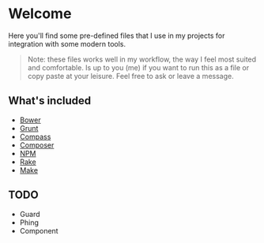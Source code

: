 # Welcome

Here you'll find some pre-defined files that I use in my projects for integration with some modern tools.

> Note: these files works well in my workflow, the way I feel most suited and comfortable. Is up to you (me) if you want to run this as a file or copy paste at your leisure. Feel free to ask or leave a message.

## What's included

- [Bower](/bower)
- [Grunt](/grunt)
- [Compass](/compass)
- [Composer](/composer)
- [NPM](/npm)
- [Rake](/rake)
- [Make](/make)


## TODO

* Guard
* Phing
* Component
